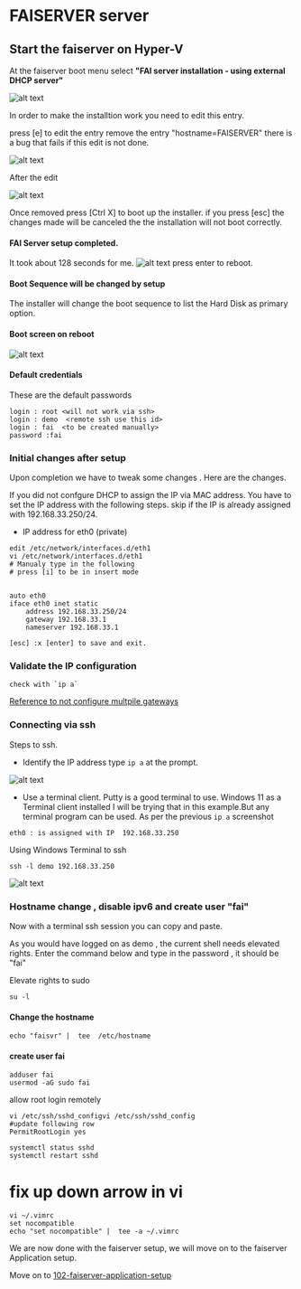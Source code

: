 # FAISERVER server

## Start the faiserver on Hyper-V
At the faiserver boot menu select 
**"FAI server installation - using external DHCP server"**


![alt text](./screenshots/faiserver-screenshots/vmconnect_faiserver-boot-menu.png)

In order to make the installtion work you need to edit this entry.

press [e] to edit the entry
remove the entry "hostname=FAISERVER"
there is a bug that fails if this edit is not done.

![alt text](./screenshots/faiserver-screenshots/vmconnect_faiserver-boot-menu-before-edit.png)

After the edit

![alt text](./screenshots/faiserver-screenshots/vmconnect_faiserver-boot-menu-after-edit.png)

Once removed press [Ctrl X] to boot up the installer.
if you press [esc] the changes made will be canceled the the installation will not boot correctly.

#### FAI Server setup completed.
It took about  128 seconds for me.
![alt text](./screenshots/faiserver-screenshots/faiserver-installation-phase1-complete.png)
press enter to reboot.

#### Boot Sequence will be changed by setup
The installer will change the boot sequence to list the Hard Disk as primary option. 

#### Boot screen on reboot
![alt text](./screenshots/faiserver-screenshots/faiserver-installation-phase1-post-reboot-screen.png)

#### Default credentials
These are the default passwords
```
login : root <will not work via ssh>
login : demo  <remote ssh use this id>
login : fai  <to be created manually>
password :fai 
```

### Initial changes after setup
Upon completion we have to tweak some changes . Here are the changes.

If you did not confgure DHCP to assign the IP via MAC address. You have to set the IP address with the following steps.
skip if the IP is already assigned with 192.168.33.250/24.

- IP address for eth0 (private)
```
edit /etc/network/interfaces.d/eth1
vi /etc/network/interfaces.d/eth1
# Manualy type in the following
# press [i] to be in insert mode


auto eth0
iface eth0 inet static
    address 192.168.33.250/24
    gateway 192.168.33.1 
	nameserver 192.168.33.1

[esc] :x [enter] to save and exit.

```

### Validate the IP configuration 
```
check with `ip a` 
```

[Reference to not configure multpile gateways](https://blog.karssen.org/2013/03/28/solving-rtnetlink-answers-file-exists-when-running-ifup/)



### Connecting via ssh
Steps to ssh.
- Identify the IP address  type `ip a` at the prompt.


![alt text](./screenshots/faiserver-screenshots/faiserver-ip-address.png)



- Use a terminal client. Putty is a good terminal to use. Windows 11 as a Terminal client installed I will be trying that in this example.But any terminal program can be used.
As per the previous `ip a` screenshot
``````
eth0 : is assigned with IP  192.168.33.250
``````

Using Windows Terminal to ssh
```
ssh -l demo 192.168.33.250
```

![alt text](./screenshots/faiserver-screenshots/WindowsTerminal_ssh-faiserver.png)

### Hostname change , disable ipv6 and create user "fai"

Now with a terminal ssh session you can copy and paste.

As you would have logged on as demo , the current shell needs elevated rights.
Enter the command below and type in the password , it should be "fai"

Elevate rights to sudo
```
su -l 
```
#### Change the hostname

```
echo "faisvr" |  tee  /etc/hostname
```

#### create user fai
```
adduser fai
usermod -aG sudo fai

```

allow root login remotely
```
vi /etc/ssh/sshd_configvi /etc/ssh/sshd_config
#update following row
PermitRootLogin yes

systemctl status sshd
systemctl restart sshd
```
# fix up down arrow in vi
```
vi ~/.vimrc
set nocompatible
echo "set nocompatible" |  tee -a ~/.vimrc

```
We are now done with the faiserver setup, we will move on to the faiserver Application setup.

Move on to 
[102-faiserver-application-setup](./102-faiserver-application-setup.md)



